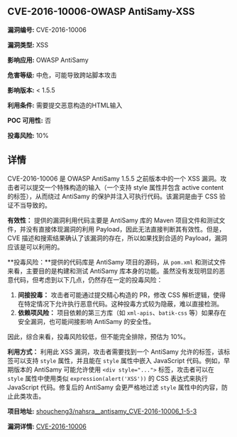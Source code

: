## CVE-2016-10006-OWASP AntiSamy-XSS

**漏洞编号:** CVE-2016-10006

**漏洞类型:** XSS

**影响应用:** OWASP AntiSamy

**危害等级:** 中危，可能导致跨站脚本攻击

**影响版本:** < 1.5.5

**利用条件:** 需要提交恶意构造的HTML输入

**POC 可用性:** 否

**投毒风险:** 10%

## 详情

CVE-2016-10006 是 OWASP AntiSamy 1.5.5 之前版本中的一个 XSS 漏洞。攻击者可以提交一个特殊构造的输入（一个支持 style 属性并包含 active content 的标签），从而绕过 AntiSamy 的保护并注入可执行代码。该漏洞是由于 CSS 验证不当导致的。 

**有效性：** 提供的漏洞利用代码主要是 AntiSamy 库的 Maven 项目文件和测试文件，并没有直接体现漏洞的利用 Payload，因此无法直接判断其有效性。但是，CVE 描述和搜索结果确认了该漏洞的存在，所以如果找到合适的 Payload，漏洞应该是可以利用的。

**投毒风险：**提供的代码库是 AntiSamy 项目的源码，从 `pom.xml` 和测试文件来看，主要目的是构建和测试 AntiSamy 库本身的功能。虽然没有发现明显的恶意代码，但考虑到以下几点，仍然存在一定的投毒风险：

1.  **间接投毒：** 攻击者可能通过提交精心构造的 PR，修改 CSS 解析逻辑，使得在特定情况下允许执行恶意代码。这种投毒方式较为隐蔽，难以直接检测。
2.  **依赖项风险：** 项目依赖的第三方库（如 `xml-apis`、`batik-css` 等）如果存在安全漏洞，也可能间接影响 AntiSamy 的安全性。

因此，综合来看，投毒风险较低，但不能完全排除，预估为 10%。

**利用方式：** 利用此 XSS 漏洞，攻击者需要找到一个 AntiSamy 允许的标签，该标签可以支持 `style` 属性，并且能在 `style` 属性中嵌入 JavaScript 代码。例如，早期版本的 AntiSamy 可能允许使用 `<div style="...">` 标签，攻击者可以在 `style` 属性中使用类似 `expression(alert('XSS'))` 的 CSS 表达式来执行 JavaScript 代码。修复后的 AntiSamy 会更严格地过滤 `style` 属性中的内容，防止此类攻击。

**项目地址:** [shoucheng3/nahsra__antisamy_CVE-2016-10006_1-5-3](https://github.com/shoucheng3/nahsra__antisamy_CVE-2016-10006_1-5-3)

**漏洞详情:** [CVE-2016-10006](https://nvd.nist.gov/vuln/detail/CVE-2016-10006)